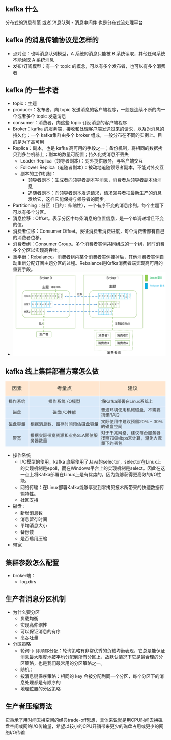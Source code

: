 ## kafka 什么
分布式的消息引擎 或者 消息队列 - 消息中间件 也是分布式流处理平台

## kafka 的消息传输协议是怎样的
- 点对点：也叫消息队列模型，A 系统的消息只能被 B 系统读取，其他任何系统不能读取 A 系统消息
- 发布/订阅模型：有一个 topic 的概念，可以有多个发布者，也可以有多个消费者

## kafka 的一些术语
- topic：主题
- producer：发布者，向 topic 发送消息的客户端程序，一般是连续不断的向一个或者多个 topic 发送消息
- consumer：消费者，向这些 topic 订阅消息的客户端程序
- Broker：kafka 的服务端，接收和处理客户端发送过来的请求，以及对消息的持久化；一个 kafka集群由多个 broker 组成，一般分布在不同的实例上。目的是为了高可用
- Replica：副本，也是 kafka 高可用的手段之一；备份机制，将相同的数据拷贝到多台机器上；副本的数量可配置；持久化或消息不丢失
  - Leader Replica（领导者副本）：对外提供服务，与客户端交互
  - Follower Replica（追随者副本）：被动地追随领导者副本，不能对外交互
  - 副本的工作机制：
    - 领导者副本：生成者向领导者副本写消息，消费者从领导者副本读消息
    - 追随者副本：向领导者副本发送请求，请求领导者把最新生产的消息发给它，这样它能保持与领导者的同步。
- Partitioning：分区（目的：伸缩性），一个有序不变的消息序列。每个主题下可以有多个分区。
- 消息位移：Offset。表示分区中每条消息的位置信息，是一个单调递增且不变的值。
- 消费者位移：Consumer Offset。表征消费者消费进度，每个消费者都有自己的消费者位移。
- 消费者组：Consumer Group。多个消费者实例共同组成的一个组，同时消费多个分区以实现高吞吐。
- 重平衡：Rebalance。消费者组内某个消费者实例挂掉后，其他消费者实例自动重新分配订阅主题分区的过程。Rebalance是Kafka消费者端实现高可用的重要手段。
- ![img.png](img.png)

## kafka 线上集群部署方案怎么做
![img_1.png](img_1.png)
- 操作系统
  - I/O模型的使用，kafka 底层使用了Java的selector，selector在Linux上的实现机制是epoll，而在Windows平台上的实现机制是select。因此在这一点上将Kafka部署在Linux上是有优势的，因为能够获得更高效的I/O性能。
  - 网络传输：在Linux部署Kafka能够享受到零拷贝技术所带来的快速数据传输特性。
  - 社区支持
- 磁盘：
  - 新增消息数
  - 消息留存时间
  - 平均消息大小
  - 备份数
  - 是否启用压缩
- 带宽

## 集群参数怎么配置
- broker端：
  - log.dirs 

## 生产者消息分区机制
- 为什么要分区
  - 负载均衡
  - 实现高伸缩性
  - 可以保证消息的有序
  - 高吞吐量
- 分区策略
  - 轮询-》即顺序分配：轮询策略有非常优秀的负载均衡表现，它总是能保证消息最大限度地被平均分配到所有分区上，故默认情况下它是最合理的分区策略，也是我们最常用的分区策略之一。
  - 随机：
  - 按消息键保序策略：相同的 key 会被分配到同一个分区，每个分区下的消息处理都是有顺序的
  - 地理位置的分区策略

## 生产者压缩算法
它秉承了用时间去换空间的经典trade-off思想，具体来说就是用CPU时间去换磁盘空间或网络I/O传输量，希望以较小的CPU开销带来更少的磁盘占用或更少的网络I/O传输